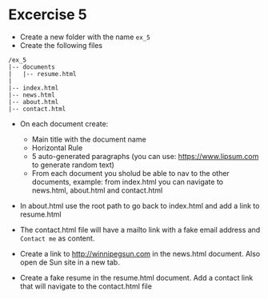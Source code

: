 # Excercise 5

* Create a new folder with the name `ex_5`
* Create the following files
```
/ex_5 
|-- documents
|   |-- resume.html
|
|-- index.html
|-- news.html
|-- about.html
|-- contact.html
```
* On each document create:
  * Main title with the document name
  * Horizontal Rule
  * 5 auto-generated paragraphs (you can use: https://www.lipsum.com to generate random text)
  * From each document you sholud be able to nav to the other documents, example: from index.html you can navigate to news.html, about.html and contact.html

* In about.html use the root path to go back to index.html and add a link to resume.html
* The contact.html file will have a mailto link with a fake email address and `Contact me` as content.
* Create a link to http://winnipegsun.com in the news.html document. Also open de Sun site in a new tab.
* Create a fake resume in the resume.html document. Add a contact link that will navigate to the contact.html file